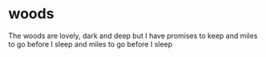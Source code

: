 # woods

The woods are lovely, dark and deep
but I have promises to keep
and miles to go before I sleep
and miles to go before I sleep